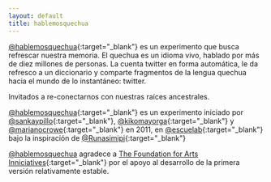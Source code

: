 ```yaml
---
layout: default
title: hablemosquechua
---
```


[@hablemosquechua](https://twitter.com/hablemosquechua){:target="_blank"} es un experimento que busca
refrescar nuestra memoria. El quechua es un idioma vivo, hablado por más de diez millones de personas.
La cuenta twitter en forma automática, le da refresco a un diccionario y comparte fragmentos
de la lengua quechua hacia el mundo de lo instantáneo: twitter.

Invitados a re-conectarnos con nuestras raíces ancestrales.

[@hablemosquechua](https://twitter.com/hablemosquechua){:target="_blank"} es un experimento iniciado por
[@sankaypillo](https://twitter.com/sankaypillo){:target="_blank"},
[@kikomayorga](https://twitter.com/kikomayorga){:target="_blank"}
y [@marianocrowe](https://twitter.com/marianocrowe){:target="_blank"} en 2011, en
[@escuelab](https://twitter.com/escuelab){:target="_blank"} bajo la inspiración de
[@Runasimipi](https://twitter.com/Runasimipi){:target="_blank"}

[@hablemosquechua](https://twitter.com/hablemosquechua) agradece a
[The Foundation for Arts Inniciatives](http://www.ffaiarts.net){:target="_blank"}
por el apoyo al desarrollo de la primera versión relativamente estable.
